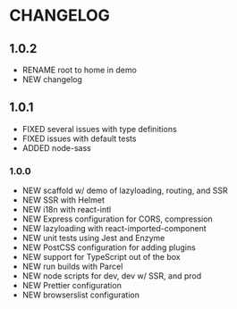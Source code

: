 # CHANGELOG

## 1.0.2

- RENAME root to home in demo
- NEW changelog

## 1.0.1

- FIXED several issues with type definitions
- FIXED issues with default tests
- ADDED node-sass

### 1.0.0

- NEW scaffold w/ demo of lazyloading, routing, and SSR
- NEW SSR with Helmet
- NEW i18n with react-intl
- NEW Express configuration for CORS, compression
- NEW lazyloading with react-imported-component
- NEW unit tests using Jest and Enzyme
- NEW PostCSS configuration for adding plugins
- NEW support for TypeScript out of the box
- NEW run builds with Parcel
- NEW node scripts for dev, dev w/ SSR, and prod
- NEW Prettier configuration
- NEW browserslist configuration
